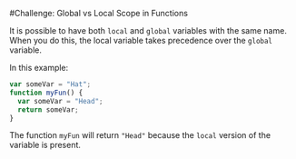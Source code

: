 #Challenge: Global vs Local Scope in Functions

It is possible to have both `local` and `global` variables with the same name. When you do this, the local variable takes precedence over the `global` variable.

In this example:

```js
var someVar = "Hat";
function myFun() {
  var someVar = "Head";
  return someVar;
}
```

The function `myFun` will return `"Head"` because the `local` version of the variable is present.